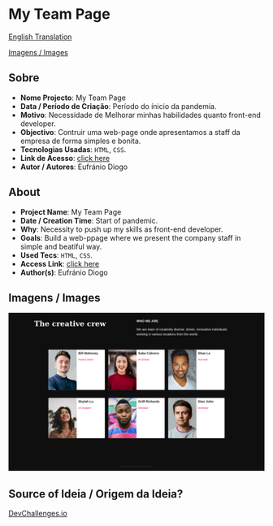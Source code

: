 # My Team Page


[English Translation](#english)

[Imagens / Images](#images)

## Sobre

- **Nome Projecto**: My Team Page
- **Data / Período de Criação**: Período do ínicio da pandemia.
- **Motivo**: Necessidade de Melhorar minhas habilidades quanto front-end developer.
- **Objectivo**: Contruir uma web-page onde apresentamos a staff da empresa de forma simples e bonita.
- **Tecnologias Usadas**: `HTML`, `CSS`.
- **Link de Acesso**: [click here](https://eufraniodiogo.github.io/my-team-page)
- **Autor / Autores**: Eufránio Diogo



<h2 id="english">About</h2>

- **Project Name**: My Team Page
- **Date / Creation Time**: Start of pandemic.
- **Why**: Necessity to push up my skills as front-end developer.
- **Goals**: Build a web-ppage where we present the company staff in simple and beatiful way.
- **Used Tecs**: `HTML`, `CSS`.
- **Access Link**: [click here](https://eufraniodiogo.github.io/my-team-page)
- **Author(s)**: Eufránio Diogo

<h2 id="images">Imagens / Images</h2>

![cheease cake result page image](IMAGES/Screenshot%202021-08-10%20at%2001-19-00%20My%20team%20page.png)

## Source of Ideia / Origem da Ideia?
[DevChallenges.io](https://devchallenges.io)
